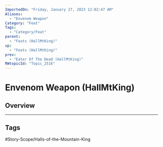 ```yaml
---
ImportedOn: "Friday, January 27, 2023 12:02:47 AM"
Aliases:
  - "Envenom Weapon"
Category: "Feat"
Tags:
  - "Category/Feat"
parent:
  - "Feats (HallMtKing)"
up:
  - "Feats (HallMtKing)"
prev:
  - "Eater Of The Dead (HallMtKing)"
RWtopicId: "Topic_2516"
---
```

# Envenom Weapon (HallMtKing)
## Overview

---
## Tags
#Story-Scope/Halls-of-the-Mountain-King

